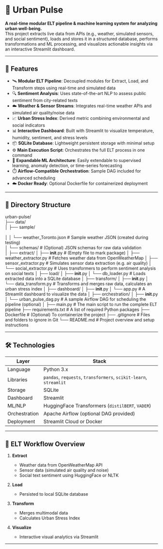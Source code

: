 # 🌆 Urban Pulse

**A real-time modular ELT pipeline & machine learning system for analyzing urban well-being.**  
This project extracts live data from APIs (e.g., weather, simulated sensors, and social sentiment), loads and stores it in a structured database, performs transformations and ML processing, and visualizes actionable insights via an interactive Streamlit dashboard.

---

## 🚀 Features

- 🛰️ **Modular ELT Pipeline**: Decoupled modules for Extract, Load, and Transform steps using real-time and simulated data
- 🔍 **Sentiment Analysis**: Uses state-of-the-art NLP to assess public sentiment from city-related texts
- ☁️ **Weather & Sensor Streams**: Integrates real-time weather APIs and simulated air quality/noise data
- 📈 **Urban Stress Index**: Derived metric combining environmental and social indicators
- 📊 **Interactive Dashboard**: Built with Streamlit to visualize temperature, humidity, sentiment, and stress levels
- 📦 **SQLite Database**: Lightweight persistent storage with minimal setup
- ⚙️ **Main Execution Script**: Orchestrates the full ELT process in one command
- 🧠 **Expandable ML Architecture**: Easily extendable to supervised learning, anomaly detection, or time-series forecasting
- ⏱️ **Airflow-Compatible Orchestration**: Sample DAG included for advanced scheduling
- ☁️ **Docker Ready**: Optional Dockerfile for containerized deployment

---

## 📂 Directory Structure

urban-pulse/ <br>
├── data/ <br>
│   ├── sample/     <br>                  
│   │   └── weather_Toronto.json      # Sample weather JSON (created during testing) <br>
│   └── schemas/                      # (Optional) JSON schemas for raw data validation <br>
│
├── extract/
│   ├── __init__.py                   # (Empty file to mark package)
│   ├── weather_extractor.py          # Fetches weather data from OpenWeatherMap
│   ├── sensor_extractor.py           # Simulates sensor data extraction (e.g. air quality)
│   └── social_extractor.py           # Uses transformers to perform sentiment analysis on social texts
│
├── load/
│   ├── __init__.py
│   └── db_loader.py                  # Loads extracted data into a SQLite database
│
├── transform/
│   ├── __init__.py
│   └── data_transform.py             # Transforms and merges raw data, calculates an urban stress index
│
├── dashboard/
│   ├── __init__.py
│   └── app.py                        # A Streamlit dashboard to visualize the data
│
├── orchestration/
│   ├── __init__.py
│   └── urban_pulse_dag.py            # A sample Airflow DAG for scheduling the pipeline (optional)
│
├── main.py                           # The main script to run the complete ELT pipeline
├── requirements.txt                  # A list of required Python packages
├── Dockerfile                        # (Optional) To containerize the project
├── .gitignore                        # Files and folders to ignore in Git
└── README.md                         # Project overview and setup instructions




---

## 🛠️ Technologies

| Layer             | Stack                                                                 |
|------------------|------------------------------------------------------------------------|
| Language          | Python 3.x                                                             |
| Libraries         | `pandas`, `requests`, `transformers`, `scikit-learn`, `streamlit`     |
| Storage           | SQLite                                                                 |
| Dashboard         | Streamlit                                                              |
| ML/NLP            | HuggingFace Transformers (`distilBERT`, `VADER`)                      |
| Orchestration     | Apache Airflow (optional DAG provided)                                |
| Deployment        | Streamlit Cloud or Docker                                              |

---

## 🔁 ELT Workflow Overview

1. **Extract**  
   - Weather data from OpenWeatherMap API  
   - Sensor data (simulated air quality and noise)  
   - Social text sentiment using HuggingFace or NLTK  

2. **Load**  
   - Persisted to local SQLite database  

3. **Transform**  
   - Merges multimodal data  
   - Calculates Urban Stress Index  

4. **Visualize**  
   - Interactive visual analytics via Streamlit  

---
